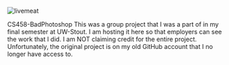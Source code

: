 ![livemeat](https://github.com/JacksonFeggestad/CS458-BadPhotoshop-Main/assets/144387937/f50d7361-9deb-4975-bb05-7092604e5aeb)

CS458-BadPhotoshop
This was a group project that I was a part of in my final semester at UW-Stout. I am hosting it here so that employers can see the work that I did. I am NOT claiming credit for the entire project. Unfortunately, the original project is on my old GitHub account that I no longer have access to.

